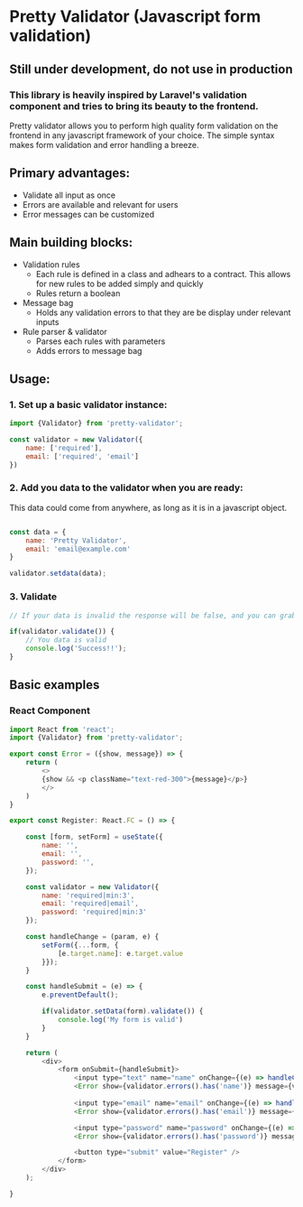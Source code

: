 # Pretty Validator (Javascript form validation)

## Still under development, do not use in production
### This library is heavily inspired by Laravel's validation component and tries to bring its beauty to the frontend.

Pretty validator allows you to perform high quality form validation on the frontend in any javascript framework of your choice. The simple syntax makes form validation and error handling a breeze.

## Primary advantages:
* Validate all input as once
* Errors are available and relevant for users
* Error messages can be customized

## Main building blocks:
* Validation rules
    * Each rule is defined in a class and adhears to a contract. This allows for new rules to be added simply and quickly
    * Rules return a boolean
* Message bag
    * Holds any validation errors to that they are be display under relevant inputs
* Rule parser & validator
    * Parses each rules with parameters
    * Adds errors to message bag

## Usage:
### 1. Set up a basic validator instance:
```Javascript
import {Validator} from 'pretty-validator';

const validator = new Validator({
    name: ['required'],
    email: ['required', 'email']
})
```

### 2. Add you data to the validator when you are ready:
This data could come from anywhere, as long as it is in a javascript object.
```Javascript

const data = {
    name: 'Pretty Validator',
    email: 'email@example.com'
}

validator.setdata(data);
```

### 3. Validate
```Javascript
// If your data is invalid the response will be false, and you can grab the errors.

if(validator.validate()) {
    // You data is valid
    console.log('Success!!');
}
```

## Basic examples
### React Component
```Javascript
import React from 'react';
import {Validator} from 'pretty-validator';

export const Error = ({show, message}) => {
    return (
        <>
        {show && <p className="text-red-300">{message}</p>}
        </>
    )
}

export const Register: React.FC = () => {

    const [form, setForm] = useState({
        name: '',
        email: '',
        password: '',
    });

    const validator = new Validator({
        name: 'required|min:3',
        email: 'required|email',
        password: 'required|min:3'
    });

    const handleChange = (param, e) {
        setForm({...form, {
            [e.target.name]: e.target.value
        }});
    }

    const handleSubmit = (e) => {
        e.preventDefault();

        if(validator.setData(form).validate()) {
            console.log('My form is valid')
        }
    }

    return (
        <div>
            <form onSubmit={handleSubmit}>
                <input type="text" name="name" onChange={(e) => handleChange(e)} />
                <Error show={validator.errors().has('name')} message={validator.errors().get('name')}>
                
                <input type="email" name="email" onChange={(e) => handleChange(e)} />
                <Error show={validator.errors().has('email')} message={validator.errors().get('email')}>

                <input type="password" name="password" onChange={(e) => handleChange(e)} />
                <Error show={validator.errors().has('password')} message={validator.errors().get('password')}>

                <button type="submit" value="Register" />
            </form>
        </div>
    );

}
```